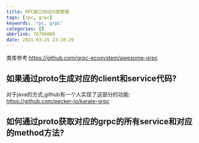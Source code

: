 ```yaml
---
title: RPC接口测试问题整理
tags: [rpc, grpc]
keywords: 'rpc, grpc'
categories: []
abbrlink: 7670b080
date: 2021-03-25 23:10:29
---
```


类库参考:<https://github.com/grpc-ecosystem/awesome-grpc>

## 如果通过proto生成对应的client和service代码?

对于java的方式,github有一个人实现了这部分的功能: <https://github.com/pecker-io/karate-grpc>

## 如何通过proto获取对应的grpc的所有service和对应的method方法?


